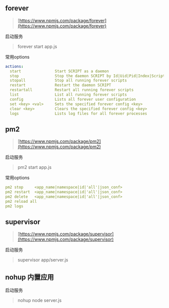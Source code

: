 ## forever
> [https://www.npmjs.com/package/forever](https://www.npmjs.com/package/forever)

启动服务
> forever start app.js

常用options
```yaml
actions:
  start               Start SCRIPT as a daemon
  stop                Stop the daemon SCRIPT by Id|Uid|Pid|Index|Script
  stopall             Stop all running forever scripts
  restart             Restart the daemon SCRIPT
  restartall          Restart all running forever scripts
  list                List all running forever scripts
  config              Lists all forever user configuration
  set <key> <val>     Sets the specified forever config <key>
  clear <key>         Clears the specified forever config <key>
  logs                Lists log files for all forever processes
```
## pm2
> [https://www.npmjs.com/package/pm2](https://www.npmjs.com/package/pm2)

启动服务
>  pm2 start app.js

常用options
```yaml
pm2 stop     <app_name|namespace|id|'all'|json_conf>
pm2 restart  <app_name|namespace|id|'all'|json_conf>
pm2 delete   <app_name|namespace|id|'all'|json_conf>
pm2 reload all
pm2 logs
```
## supervisor
> [https://www.npmjs.com/package/supervisor](https://www.npmjs.com/package/supervisor)

启动服务
> supervisor app/server.js

## nohup 内置应用
启动服务
> nohup node server.js


